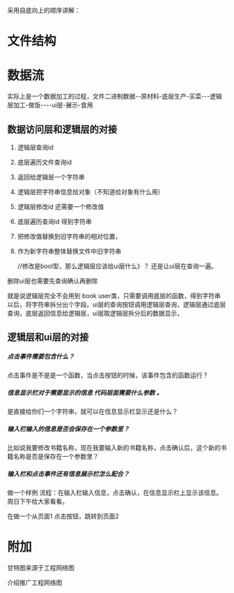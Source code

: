 采用自底向上的顺序讲解：



# 文件结构



# 数据流

实际上是一个数据加工的过程，文件二进制数据--原材料-底层生产-买菜---逻辑层加工-做饭----ui层-展示-食用

## 数据访问层和逻辑层的对接

1. 逻辑层查询id
2. 底层遍历文件查询id 
3. 返回给逻辑层一个字符串 
4. 逻辑层把字符串信息给对象（不知道给对象有什么用）





1. 逻辑层修改id 还需要一个修改值

2. 底层遍历查询id 得到字符串

3. 把修改值替换到旧字符串的相对位置，

4. 作为新字符串整体替换文件中旧字符串

   //修改是bool型，那么逻辑层应该给ui层什么》？ 还是让ui层在查询一遍。



删除ui层也需要先查询确认再删除



就是说逻辑层完全不会用到 book user类，只需要调用底层的函数，得到字符串以后，将字符串拆分出个字段。ui层的查询按钮调用逻辑层查询，逻辑层通过底层查询，底层返回信息给逻辑层，ui层取逻辑层拆分后的数据显示，

## 逻辑层和ui层的对接

##### 点击事件需要包含什么？

点击事件是不是是一个函数，当点击按钮的时候，该事件包含的函数运行？

##### 信息显示栏对于需要显示的信息 代码层面需要什么参数 。

是直接给你们一个字符串，就可以在信息显示栏显示还是什么？

##### 输入栏输入的信息是否会保存在一个参数里？

比如说我要修改书籍名称，现在我要输入新的书籍名称，点击确认后，这个新的书籍名称是否是保存在一个参数里？

##### 输入栏和点击事件还有信息展示栏怎么配合？

做一个样例  流程：在输入栏输入信息，点击确认，在信息显示栏上显示该信息。周日下午给大家看看。

在做一个从页面1 点击按钮，跳转到页面2



# 附加

甘特图来源于工程网络图

介绍推广工程网络图